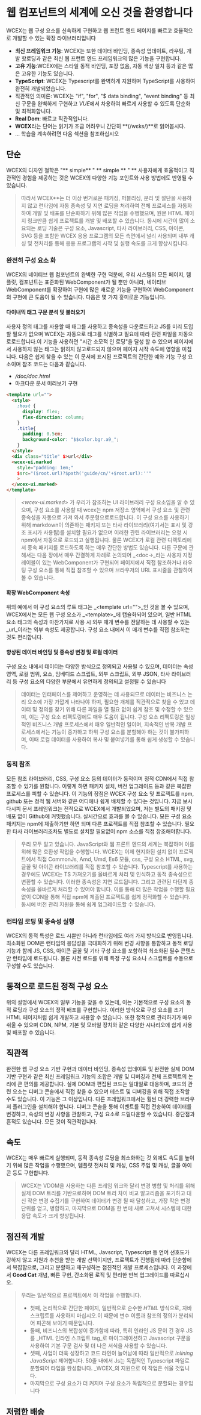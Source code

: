 <!--DESC: {icon:{name:"explore",pkg:"mdi",type:"filled"},id:1} -->

<p align=center><svg width=8em src="/logo.svg" ></svg></p>

# 웹 컴포넌트의 세계에 오신 것을 환영합니다

WCEX는 웹 구성 요소를 신속하게 구현하고 웹 프런트 엔드 페이지를 빠르고 효율적으로 개발할 수 있는 확장 라이브러리입니다

- **최신 프레임워크 기능**: WCEX는 또한 데이터 바인딩, 종속성 업데이트, 라우팅, 개발 핫로딩과 같은 최신 웹 프런트 엔드 프레임워크의 많은 기능을 구현합니다.
- **고유 기능**:WCEX에는 스타일 동적 바인딩, 포장 없음, 자동 색상 일치 등과 같은 많은 고유한 기능도 있습니다.
- **TypeScript**: WCEX는 Typescript를 완벽하게 지원하며 TypeScript를 사용하여 완전히 개발되었습니다.
- 직관적인 의미론: WCEX는 "if", "for", "$ data binding", "event binding" 등 최신 구문을 완벽하게 구현하고 *VUE*에서 차용하여 빠르게 사용할 수 있도록 단순화 및 최적화합니다.
- **Real Dom**: 빠르고 직관적입니다.
- **WCEX**라는 단어는 읽기가 조금 어려우니 간단히 **(/wɛks/)**로 읽어봅시다.
- ... 학습을 계속하려면 다음 섹션을 참조하십시오

## 단순

WCEX의 디자인 철학은 "** simple** " ** simple ** " **
사용자에게 효율적이고 직관적인 경험을 제공하는 것은 WCEX의 다양한 기능 포인트와 사용 방법에도 반영될 수 있습니다.

> 따라서 WCEX**는 더 이상 번거로운 패키징, 퍼블리싱, 분리 및 절단을 사용하지 않고 런타임에 자동 종속성 및 지연 로딩을 처리하여 전체 프로세스를 자동화하여 개발 및 배포를 단순화하기 위해 많은 작업을 수행했으며, 원본 HTML 페이지 링크만큼 쉽게 프로젝트를 개발 및 배포할 수 있습니다. 동시에 시간이 많이 소요되는 로딩 기술은 구성 요소, Javascript, 타사 라이브러리, CSS, 아이콘, SVG 등을 포함한 WCEX 응용 프로그램의 모든 측면에서 널리 사용되며 내부 캐싱 및 전처리를 통해 응용 프로그램의 시작 및 실행 속도를 크게 향상시킵니다.

### 완전히 구성 요소 화

WCEX의 네이티브 웹 컴포넌트의 완벽한 구현 덕분에, 우리 시스템의 모든 페이지, 템플릿, 컴포넌트는 표준화된 WebComponent가 될 뿐만 아니라, 네이티브 WebComponent를 확장하여 구현에 많은 새로운 기능을 구현하여 WebComponent의 구현에 큰 도움이 될 수 있습니다. 다음은 몇 가지 흥미로운 기능입니다.

#### 다이내믹 태그 구문 분석 및 불러오기

사용자 정의 태그를 사용할 때 태그를 사용하고 종속성을 다운로드하고 JS를 미리 도입 할 필요가 없으며 WCEX는 자동으로 태그를 식별하고 필요에 따라 관련 파일을 자동으로로드합니다.이 기능을 사용하면 "시간 소모적 인 로딩"을 달성 할 수 있으며 페이지에서 사용하지 않는 태그는 읽히지 않고로드되지 않으며 페이지 시작 속도에 영향을 미칩니다. 다음은 쉽게 찾을 수 있는 이 문서에 표시된 프로젝트의 간단한 예와 기능 구성 요소이며 참조 코드는 다음과 같습니다.
- _/doc/doc.html_
- 마크다운 문서 미리보기 구현
```html
<template url="">
  <style>
    :host {
      display: flex;
      flex-direction: column;
    }
    .title{
      padding: 0.5em;
      background-color: "$$color.bgr.a9_";
    }
  </style>
  <div class="title" $>url</div>
  <wcex-ui.marked 
    style="padding: 1em;" 
    $src="($root.url)?$path('guide/cn/'+$root.url):''"
    >
  </wcex-ui.marked>
</template>
```

> _\<wcex-ui.marked\>_ 가 우리가 참조하는 UI 라이브러리 구성 요소임을 알 수 있으며, 구성 요소를 사용할 때 wcex는 npm 저장소 영역에서 구성 요소 및 관련 종속성을 자동으로 가져 와서 주문형으로로드합니다. 이 구성 요소를 사용하기 위해 markdown이 의존하는 패키지 또는 타사 라이브러리(여기서는 표시 및 강조 표시가 사용됨)를 설치할 필요가 없으며 이러한 관련 라이브러리는 요청 시 npm에서 자동으로 로드되고 실행됩니다. 물론 WCEX가 로컬 관련 디렉토리에서 종속 패키지를 로드하도록 하는 매우 간단한 방법도 있습니다. 다른 구문에 관해서는 다음 장에서 매우 간결하게 차례로 논의되어 _\<doc-\>_라는 사용자 지정 레이블이 있는 WebComponent가 구현되어 페이지에서 직접 참조하거나 라우팅 구성 요소를 통해 직접 참조할 수 있으며 브라우저의 URL 표시줄을 관찰하여 볼 수 있습니다.

#### 확장 WebComponent 속성
위의 예에서 이 구성 요소의 루트 태그는 _\<template url=""\>_인 것을 볼 수 있으며, WCEX에서는 모든 웹 구성 요소가 _\<template\>_에 캡슐화되어 있으며, 일반 HTML 요소 태그의 속성과 마찬가지로 사용 시 외부 매개 변수를 전달하는 데 사용할 수 있는 _url_이라는 외부 속성도 제공합니다. 구성 요소 내에서 이 매개 변수를 직접 참조하는 것도 편리합니다.


#### 향상된 데이터 바인딩 및 종속성 변경 및 로컬 데이터
구성 요소 내에서 데이터는 다양한 방식으로 정의되고 사용될 수 있으며, 데이터는 속성 영역, 로컬 범위, 요소, 임베디드 스크립트, 외부 스크립트, 외부 JSON, 타사 라이브러리 등 구성 요소의 다양한 부분에서 유연하게 정의되고 설정될 수 있습니다
> 데이터는 인터페이스를 제어하고 운영하는 데 사용되므로 데이터는 비즈니스 논리 요소에 가장 가깝게 나타나야 하며, 필요한 개체를 직관적으로 찾을 수 있고 데이터 및 정의를 찾기 위해 다른 파일을 열 필요 없이 쉽게 참조 및 수정할 수 있으며, 이는 구성 요소 리팩토링에도 매우 도움이 됩니다. 구성 요소 리팩토링은 일상적인 비즈니스 개발 프로세스에서 매우 일반적인 일이며, 지속적인 반복 개발 프로세스에서는 기능이 증가하고 하위 구성 요소를 분할해야 하는 것이 불가피하며, 이때 로컬 데이터를 사용하여 복사 및 붙여넣기를 통해 쉽게 생성할 수 있습니다.

### 동적 참조
모든 참조 라이브러리, CSS, 구성 요소 등의 데이터가 동적이며 정적 CDN에서 직접 참조할 수 있기를 원합니다. 이렇게 하면 패키지 설치, 버전 업그레이드 등과 같은 복잡한 프로세스를 피할 수 있습니다. 이 기능의 장점은 WCEX 구성 요소 및 프로젝트를 npm, github 또는 정적 웹 서버와 같은 어디에나 쉽게 배치할 수 있다는 것입니다. 지금 보시다시피 문서 프레임워크는 전적으로 WCEX에서 개발되었으며, 저는 별도의 패키징 및 배포 없이 Github에 커밋했습니다. 실시간으로 효과를 볼 수 있습니다. 모든 구성 요소 패키지는 npm에 제출하기만 하면 되며 다른 프로젝트를 직접 참조할 수 있습니다. 필요한 타사 라이브러리조차도 별도로 설치할 필요없이 npm 소스를 직접 참조해야합니다.

> 우리 모두 알고 있습니다. JavaScript와 웹 프론트 엔드의 세계는 복잡하며 이를 위해 많은 호환성 작업을 수행합니다. WCEX는 이제 현지화된 설치 없이 프로젝트에서 직접 CommonJs, Amd, Umd, Es6 모듈, css, 구성 요소 HTML, svg, 글꼴 및 아이콘 라이브러리를 직접 참조할 수 있습니다. Typescript를 사용하는 경우에도 WCEX는 TS 가져오기를 올바르게 처리 및 인식하고 동적 종속성으로 변환할 수 있습니다. 이러한 종속성은 지연 로드됩니다. 그리고 관련된 다단계 종속성을 올바르게 처리할 수 있어야 합니다. 이를 통해 더 많은 작업을 수행할 필요 없이 CDN을 통해 직접 npm에 제출된 프로젝트를 쉽게 정적화할 수 있습니다. 동시에 버전 관리 지원을 통해 쉽게 업그레이드할 수 있습니다.

### 런타임 로딩 및 종속성 실행
WCEX의 동적 특성은 로드 시뿐만 아니라 런타임에도 여러 가지 방식으로 반영됩니다. 최소화된 DOM은 런타임의 응답성을 극대화하기 위해 변경 사항을 통합하고 동적 로딩 기능과 함께 JS, CSS, 아이콘 글꼴 및 기타 구성 요소를 포함하여 최소화된 필수 콘텐츠만 런타임에 로드됩니다. 물론 사전 로드를 위해 특정 구성 요소나 스크립트를 수동으로 구성할 수도 있습니다.

## 동적으로 로드된 정적 구성 요소
위의 설명에서 WCEX의 일부 기능을 찾을 수 있는데, 이는 기본적으로 구성 요소의 동적 로딩과 구성 요소의 정적 배포를 구현합니다. 이러한 방식으로 구성 요소를 초기 HTML 페이지처럼 쉽게 개발하고 사용할 수 있습니다. 또한 정적으로 관리하기가 매우 쉬울 수 있으며 CDN, NPM, 기본 및 모바일 장치와 같은 다양한 시나리오에 쉽게 사용 및 배포할 수 있습니다.

## 직관적
완전한 웹 구성 요소 기반 구현과 데이터 바인딩, 종속성 업데이트 및 완전한 실제 DOM 기반 구현과 같은 최신 프레임워크 기능의 조합은 개발 및 디버깅과 전체 프로젝트의 논리에 큰 편의를 제공합니다. 실제 DOM과 편집된 코드는 일대일로 대응하며, 코드의 관련 요소는 디버그 콘솔에서 직접 찾을 수 있으며 테스트 및 디버깅을 위해 직접 조작할 수도 있습니다. 이 기능은 그 이상입니다. 다른 프레임워크에서는 훨씬 더 강력한 브라우저 플러그인을 설치해야 합니다. 디버그 콘솔을 통해 이벤트를 직접 전송하여 데이터를 변경하고, 속성의 변경 사항을 관찰하고, 구성 요소로 드릴다운할 수 있습니다. 중단점과 흔적도 있습니다. 모든 것이 직관적입니다.

## 속도
WCEX는 매우 빠르게 실행되며, 동적 종속성 로딩을 최소화하는 것 외에도 속도를 높이기 위해 많은 작업을 수행했으며, 템플릿 전처리 및 캐싱, CSS 주입 및 캐싱, 글꼴 아이콘 등도 구현합니다.
> WCEX는 VDOM을 사용하는 다른 프레임 워크와 달리 변경 병합 및 처리를 위해 실제 DOM 트리를 기반으로하며 DOM 트리 차이 비교 알고리즘을 포기하고 대신 작은 변경 수집기를 구현하여 데이터가 변경 될 때 달성하고, 가장 작은 변경 단위를 얻고, 병합하고, 마지막으로 DOM을 한 번에 새로 고쳐서 시스템에 대한 응답 속도가 크게 향상됩니다.

## 점진적 개발
WCEX는 다른 프레임워크와 달리 HTML, Javscript, Typescript 등 언어 선호도가 강하지 않고 지원과 추천을 받는 개발 선택이지만, 프로젝트가 진행됨에 따라 단순함에서 복잡함으로, 그리고 분할하고 재구성하는 점진적인 개발 프로세스입니다. 이 과정에서 **Good Cat** 개념, 빠른 구현, 간소화된 로직 및 편리한 반복 업그레이드를 따르십시오.

> 우리는 일반적으로 프로젝트에서 이 작업을 수행합니다.
> - 첫째, 논리적으로 간단한 페이지, 일반적으로 순수한 _HTML_ 방식으로, 자바 스크립트를 사용하지 마십시오.이 때문에 변수 이름과 참조의 정의가 분리되어 피곤해 보이기 때문입니다.
> - 둘째, 비즈니스의 복잡성이 증가함에 따라, 특히 인라인 JS 문이 긴 경우 JS를 _HTML 인라인 스크립트 tag_로 마이그레이션하고 Javascript 구문을 사용하여 기본 구문 검사 및 더 나은 서식을 사용할 수 있습니다.
> - 셋째, 사업이 더욱 성장하고 코드 라인이 늘어남에 따라 일반적으로 _inlining JavaScript_ 제어합니다. 50줄 내에서 Js는 독립적인 Typescript 파일로 분할되어 타입을 완성합니다. _WCEX_의 지원으로 이 작업은 쉬울 것입니다.
> - 마지막으로 구성 요소가 더 커지며 구성 요소가 독립적으로 분할되는 경우입니다



## 저렴한 배송
소프트웨어 제품의 수명주기는 더 복잡하며, WCEX는 개발 및 디버깅 체인을 포함하여 소프트웨어 제품의 전체 수명주기에서 전반적인 단순화 및 최적화를 달성하는 방법을 고려합니다. 배포 릴리스 및 후속 변경 내용을 테스트합니다. 버전 반복 및 기타 여러 링크. 이러한 링크를 최적화하고 단순화합니다. 그것은 우리의 발달의 효율성을 매우 개량할 수 있습니다. 이를 통해 전체 소프트웨어 개발 주기의 비용을 절감할 수 있습니다. 따라서 우리가 디자인하는 많은 기능은 이와 관련이 있습니다. 다음 장에서. 각 단계에서 몇 가지 흥미로운 앱을 볼 수 있습니다.
> 예를 들어, 동적 종속성 및 로딩의 특성에 따라 팀 개발에서 다중 구성 요소 모듈 및 다중 사용자 협업 네트워크 협업 핫 업데이트를 달성할 수 있으며 이러한 업데이트는 로컬 새로 고침을 기반으로 합니다. 모든 사람의 변경 사항이 실시간 미리보기에 실시간으로 반영됩니다

> WCEX 정적 구성 요소의 기능을 통해 npm 및 GitHub를 개인 블로그로 직접 사용할 수도 있으므로 서버가 필요하지 않고 트래픽 요금이 없습니다.

> 이 문서는 WCEX로 작성된 프레임워크 및 구성 요소를 사용하여 NPM에서 기성 타사 패키지를 참조하고 일부 콘텐츠는 markdown으로 작성됩니다. 결국 공개 무료 CDN을 통해 NPM에 직접 출시되었으며, 이는 현재 볼 수 있습니다.

## 기타
우측 상단에 작은 버튼이 있어 WCEX _Semantic 실시간 컬러 Matching_의 특징을 체험하고 원하는 색상을 선택할 수 있습니다.

또한 이 문서는 특수 중국어 글꼴을 사용하고 있으며 WCEX는 시간이 많이 걸리는 중국어 큰 글꼴을 로드하는 것도 구현하고 있음을 알 수 있습니다. 브라우저에서 다양한 중국어 글꼴을 사용할 수 있는 사용성이 크게 향상되었으며 글꼴 로딩에 대한 세부 정보는 디버깅 콘솔에서 볼 수 있으며 이 중국어 글꼴의 사용은 다른 타사 API 서비스에 의존하지 않으며 완전히 정적이며 오프라인을 지원하며 중국어 글꼴 로딩의 지원 및 최적화에 전념하는 챕터가 있습니다. 참조 프로젝트: [https://github.com/wc-ex/cn-fontsource]( https://github.com/wc-ex/cn-fontsource)
